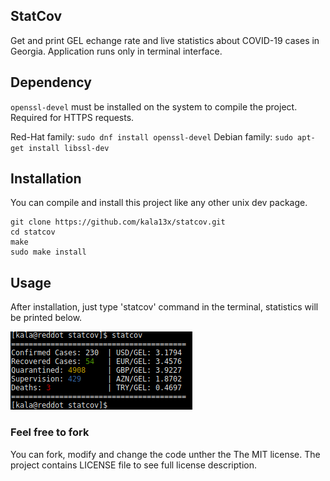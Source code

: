 ## StatCov
Get and print GEL echange rate and live statistics about COVID-19 cases in Georgia.
Application runs only in terminal interface.

## Dependency
`openssl-devel` must be installed on the system to compile the project. Required for HTTPS requests.

Red-Hat family: `sudo dnf install openssl-devel`
Debian family: `sudo apt-get install libssl-dev`

## Installation
You can compile and install this project like any other unix dev package.
```
git clone https://github.com/kala13x/statcov.git
cd statcov
make
sudo make install
```

## Usage
After installation, just type 'statcov' command in the terminal, statistics will be printed below.

![alt tag](https://github.com/kala13x/statcov/blob/master/img/statcov.png)

### Feel free to fork
You can fork, modify and change the code unther the The MIT license. The project contains LICENSE file to see full license description.